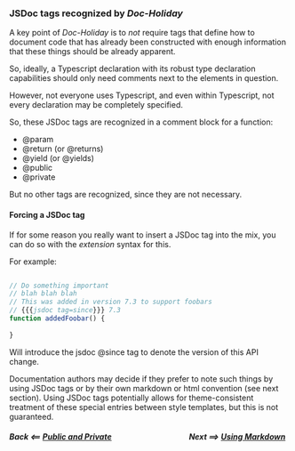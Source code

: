 

### JSDoc tags recognized by _Doc-Holiday_

A key point of _Doc-Holiday_ is to _not_ require tags that define
how to document code that has already been constructed with enough
information that these things should be already apparent.

So, ideally, a Typescript declaration with its robust type declaration capabilities
should only need comments next to the elements in question.

However, not everyone uses Typescript, and even within Typescript,
not every declaration may be completely specified.

So, these JSDoc tags are recognized in a comment block for a function:

- @param
- @return (or @returns)
- @yield (or @yields)
- @public
- @private

But no other tags are recognized, since they are not necessary.

#### Forcing a JSDoc tag

If for some reason you really want to insert a JSDoc tag into the mix,
you can do so with the _extension_ syntax for this.  

For example:

```typescript

// Do something important
// blah blah blah
// This was added in version 7.3 to support foobars
// {{{jsdoc tag=since}}} 7.3
function addedFoobar() {
    
}
```
Will introduce the jsdoc @since tag to denote the version of this API change.

Documentation authors may decide if they prefer to note such things
by using JSDoc tags or by their own markdown or html convention (see next section).
Using JSDoc tags potentially allows for theme-consistent treatment of these special 
entries between style templates, but this is not guaranteed.



##### Back <==  [Public and Private](public_private) &nbsp;&nbsp;&nbsp;&nbsp;&nbsp;&nbsp;&nbsp;&nbsp;&nbsp;&nbsp;&nbsp;&nbsp;&nbsp;&nbsp;&nbsp;&nbsp;&nbsp;&nbsp;&nbsp;&nbsp;&nbsp;&nbsp;&nbsp;&nbsp;&nbsp;&nbsp;&nbsp;&nbsp;&nbsp;&nbsp;&nbsp;&nbsp;&nbsp;&nbsp;&nbsp;&nbsp;&nbsp;&nbsp;&nbsp;&nbsp; Next  ==>  [Using Markdown](markdown)
